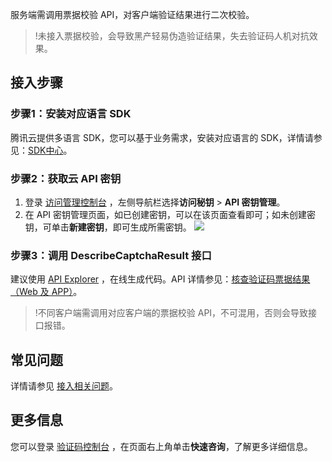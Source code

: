 服务端需调用票据校验 API，对客户端验证结果进行二次校验。 

> !未接入票据校验，会导致黑产轻易伪造验证结果，失去验证码人机对抗效果。

## 接入步骤
### 步骤1：安装对应语言 SDK
腾讯云提供多语言 SDK，您可以基于业务需求，安装对应语言的 SDK，详情请参见：[SDK中心](https://cloud.tencent.com/document/sdk/Description)。

### 步骤2：获取云 API 密钥
1. 登录 [访问管理控制台](https://console.cloud.tencent.com/cam/capi) ，左侧导航栏选择**访问秘钥** > **API 密钥管理**。
2. 在 API 密钥管理页面，如已创建密钥，可以在该页面查看即可；如未创建密钥，可单击**新建密钥**，即可生成所需密钥。
![](https://qcloudimg.tencent-cloud.cn/raw/c4ccd1b9a4450d1130d3898dc29aef65.png)

### 步骤3：调用 DescribeCaptchaResult 接口
建议使用 [API Explorer](https://console.cloud.tencent.com/api/explorer?Product=captcha&Version=2019-07-22&Action=DescribeCaptchaResult&SignVersion=) ，在线生成代码。API 详情参见：[核查验证码票据结果（Web 及 APP）](https://cloud.tencent.com/document/product/1110/36926)。
> !不同客户端需调用对应客户端的票据校验 API，不可混用，否则会导致接口报错。

## 常见问题
详情请参见 [接入相关问题](https://cloud.tencent.com/document/product/1110/36828)。

## 更多信息
您可以登录 [验证码控制台](https://console.cloud.tencent.com/captcha/graphical) ，在页面右上角单击**快速咨询**，了解更多详细信息。
